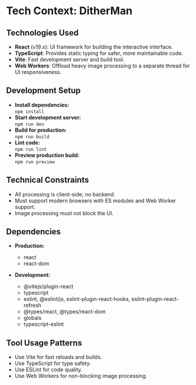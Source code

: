 # Tech Context: DitherMan

## Technologies Used

- **React** (v19.x): UI framework for building the interactive interface.
- **TypeScript**: Provides static typing for safer, more maintainable code.
- **Vite**: Fast development server and build tool.
- **Web Workers**: Offload heavy image processing to a separate thread for UI responsiveness.

## Development Setup

- **Install dependencies:**  
  `npm install`
- **Start development server:**  
  `npm run dev`
- **Build for production:**  
  `npm run build`
- **Lint code:**  
  `npm run lint`
- **Preview production build:**  
  `npm run preview`

## Technical Constraints

- All processing is client-side; no backend.
- Must support modern browsers with ES modules and Web Worker support.
- Image processing must not block the UI.

## Dependencies

- **Production:**  
  - react
  - react-dom

- **Development:**  
  - @vitejs/plugin-react
  - typescript
  - eslint, @eslint/js, eslint-plugin-react-hooks, eslint-plugin-react-refresh
  - @types/react, @types/react-dom
  - globals
  - typescript-eslint

## Tool Usage Patterns

- Use Vite for fast reloads and builds.
- Use TypeScript for type safety.
- Use ESLint for code quality.
- Use Web Workers for non-blocking image processing.
